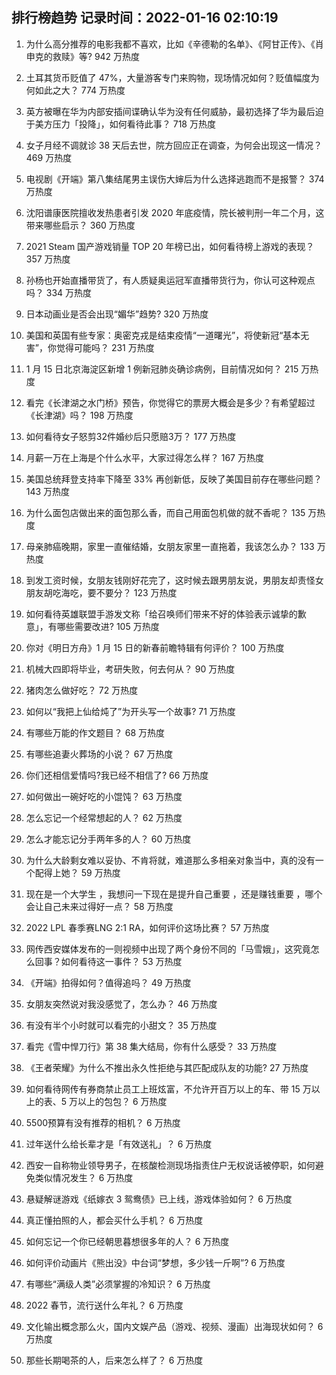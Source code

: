 
## 排行榜趋势 记录时间：2022-01-16 02:10:19
  
  1. 为什么高分推荐的电影我都不喜欢，比如《辛德勒的名单》、《阿甘正传》、《肖申克的救赎》等? 942 万热度
    
  2. 土耳其货币贬值了 47%，大量游客专门来购物，现场情况如何？贬值幅度为何如此之大？ 774 万热度
    
  3. 英方被曝在华为内部安插间谍确认华为没有任何威胁，最初选择了华为最后迫于美方压力「投降」，如何看待此事？ 718 万热度
    
  4. 女子月经不调就诊 38 天后去世，院方回应正在调查，为何会出现这一情况？ 469 万热度
    
  5. 电视剧《开端》第八集结尾男主误伤大婶后为什么选择逃跑而不是报警？ 374 万热度
    
  6. 沈阳谱康医院擅收发热患者引发 2020 年底疫情，院长被判刑一年二个月，这带来哪些启示？ 360 万热度
    
  7. 2021 Steam 国产游戏销量 TOP 20 年榜已出，如何看待榜上游戏的表现？ 357 万热度
    
  8. 孙杨也开始直播带货了，有人质疑奥运冠军直播带货行为，你认可这种观点吗？ 334 万热度
    
  9. 日本动画业是否会出现“媚华”趋势? 320 万热度
    
  10. 美国和英国有些专家：奥密克戎是结束疫情“一道曙光”，将使新冠“基本无害”，你觉得可能吗？ 231 万热度
    
  11. 1 月 15 日北京海淀区新增 1 例新冠肺炎确诊病例，目前情况如何？ 215 万热度
    
  12. 看完《长津湖之水门桥》预告，你觉得它的票房大概会是多少？有希望超过《长津湖》吗？ 198 万热度
    
  13. 如何看待女子怒剪32件婚纱后只愿赔3万？ 177 万热度
    
  14. 月薪一万在上海是个什么水平，大家过得怎么样？ 167 万热度
    
  15. 美国总统拜登支持率下降至 33% 再创新低，反映了美国目前存在哪些问题？ 143 万热度
    
  16. 为什么面包店做出来的面包那么香，而自己用面包机做的就不香呢？ 135 万热度
    
  17. 母亲肺癌晚期，家里一直催结婚，女朋友家里一直拖着，我该怎么办？ 133 万热度
    
  18. 到发工资时候，女朋友钱刚好花完了，这时候去跟男朋友说，男朋友却责怪女朋友胡吃海吃，要不要分？ 123 万热度
    
  19. 如何看待英雄联盟手游发文称「给召唤师们带来不好的体验表示诚挚的歉意」，有哪些需要改进? 105 万热度
    
  20. 你对《明日方舟》1 月 15 日的新春前瞻特辑有何评价？ 100 万热度
    
  21. 机械大四即将毕业，考研失败，何去何从？ 90 万热度
    
  22. 猪肉怎么做好吃？ 72 万热度
    
  23. 如何以“我把上仙给炖了”为开头写一个故事? 71 万热度
    
  24. 有哪些万能的作文题目？ 68 万热度
    
  25. 有哪些追妻火葬场的小说？ 67 万热度
    
  26. 你们还相信爱情吗?我已经不相信了? 66 万热度
    
  27. 如何做出一碗好吃的小馄饨？ 63 万热度
    
  28. 怎么忘记一个经常想起的人？ 62 万热度
    
  29. 怎么才能忘记分手两年多的人？ 60 万热度
    
  30. 为什么大龄剩女难以妥协、不肯将就，难道那么多相亲对象当中，真的没有一个配得上她？ 59 万热度
    
  31. 现在是一个大学生 ，我想问一下现在是提升自己重要 ，还是赚钱重要 ，哪个会让自己未来过得好一点？ 58 万热度
    
  32. 2022 LPL 春季赛LNG 2:1 RA，如何评价这场比赛？ 57 万热度
    
  33. 网传西安媒体发布的一则视频中出现了两个身份不同的「马雪娥」，这究竟怎么回事？如何看待这一事件？ 53 万热度
    
  34. 《开端》拍得如何？值得追吗？ 49 万热度
    
  35. 女朋友突然说对我没感觉了，怎么办？ 46 万热度
    
  36. 有没有半个小时就可以看完的小甜文？ 35 万热度
    
  37. 看完《雪中悍刀行》第 38 集大结局，你有什么感受？ 33 万热度
    
  38. 《王者荣耀》为什么不推出永久性拒绝与其匹配成队友的功能? 27 万热度
    
  39. 如何看待网传有券商禁止员工上班炫富，不允许开百万以上的车、带 15 万以上的表、5 万以上的包包？ 6 万热度
    
  40. 5500预算有没有推荐的相机？ 6 万热度
    
  41. 过年送什么给长辈才是「有效送礼」？ 6 万热度
    
  42. 西安一自称物业领导男子，在核酸检测现场指责住户无权说话被停职，如何避免类似情况发生？ 6 万热度
    
  43. 悬疑解谜游戏《纸嫁衣 3 鸳鸯债》已上线，游戏体验如何？ 6 万热度
    
  44. 真正懂拍照的人，都会买什么手机？ 6 万热度
    
  45. 如何忘记一个你已经朝思暮想很多年的人？ 6 万热度
    
  46. 如何评价动画片《熊出没》中台词“梦想，多少钱一斤啊”? 6 万热度
    
  47. 有哪些“满级人类”必须掌握的冷知识？ 6 万热度
    
  48. 2022 春节，流行送什么年礼？ 6 万热度
    
  49. 文化输出概念那么火，国内文娱产品（游戏、视频、漫画）出海现状如何？ 6 万热度
    
  50. 那些长期喝茶的人，后来怎么样了？ 6 万热度
    